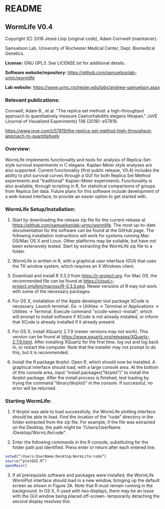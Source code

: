 # README
## WormLife V0.4

Copyright (C) 2018 Jesse Llop (original code), Adam Cornwell (maintainer).

Samuelson Lab, University of Rochester Medical Center, Dept. Biomedical Genetics.

**License:** GNU GPL3. See LICENSE.txt for additional details.


**Software website/repository:** https://github.com/samuelsonlab-urmc/wormlife

**Lab website:** https://www.urmc.rochester.edu/labs/andrew-samuelson.aspx

### Relevant publications:
Cornwell, Adam B., et al. "The replica set method: a high-throughput approach to quantitatively measure Caenorhabditis elegans lifespan." JoVE (Journal of Visualized Experiments) 136 (2018): e57819.

https://www.jove.com/t/57819/the-replica-set-method-high-throughput-approach-to-quantitatively

### Overview:
WormLife implements functionality and tools for analysis of Replica-Set-style survival experiments in C elegans. Kaplan-Meier style analyses are also supported. Current functionality (first public release, V0.4) includes the ability to plot survival curves through a GUI for both Replica Set Method experiments and "traditional" Kaplan-Meier experiments. Functionality is also available, through scripting in R, for statistical comparisons of groups from Replica Set data.
Future plans for this software include development of a web-based interface, to provide an easier option to get started with.


### WormLife Setup/Installation:

1) Start by downloading the release zip file for the current release at https://github.com/samuelsonlab-urmc/wormlife. The most up-to-date documentation for the software can be found at the GitHub page. The following installation instructions will work for systems running Mac OS/Mac OS X and Linux. Other platforms may be suitable, but have not been extensively tested. Start by extracting the WormLife zip file to a folder.

2) WormLife is written in R, with a graphical user interface (GUI) that uses the TK window system, which requires an X Windows client.

3) Download and install R 3.3.3 from https://r-project.org. For Mac OS, the recommended file can be found at https://cloud.r-project.org/bin/macosx/R-3.3.3.pkg. Newer versions of R may not work with some of the necessary packages.

4) For OS X, installation of the Apple developer tool package XCode is necessary. Launch terminal. Go -> Utilities -> Terminal or Applications -> Utilities -> Terminal. Execute command “xcode-select –install”, which will prompt to install software if XCode is not already installed, or inform that XCode is already installed if it already present.

5) For OS X, install XQuartz 2.7.9 (newer versions may not work). This version can be found at https://www.xquartz.org/releases/XQuartz-2.7.9.html. After installing XQuartz for the first time, log out and log back in, or restart the computer. Note that the installer may not prompt to do this, but it is recommended.

6) Install the R package tkrplot. Open R, which should now be installed. A graphical interface should load, with a large console area. At the bottom of this console area, input “install.packages("tkrplot")” to install the tkrplot package. After the install process is finished, test loading by trying the command “library(tkrplot)” in the console. If successful, no error will be returned.


### Starting WormLife: 

1) If tkrplot was able to load successfully, the WormLife plotting interface should be able to load. Find the location of the “code” directory in the folder extracted from the zip file. For example, if the file was extracted on the Desktop, the path might be “/Users/UserName /Desktop/WormLife/code”.

2) Enter the following commands in the R console, substituting for the folder path just identified. Press enter or return after each entered line.
```r
setwd(“/Users/UserName/Desktop/WormLife/code”)
source(“plotGUI.R”)
openMain()
```

3) If all prerequisite software and packages were installed, the WormLife WormPlot interface should load in a new window, bringing up the default screen as shown in Figure 3A. Note that R must remain running in the background. In OS X, if used with two displays, there may be an issue with the GUI window being placed off-screen- temporarily detaching the second display resolves this.

